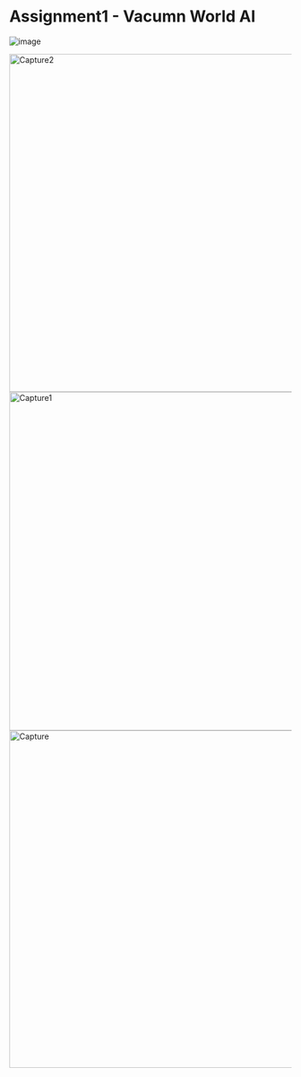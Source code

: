 # Assignment1 - Vacumn World AI

![image](https://user-images.githubusercontent.com/58844165/166668793-4be6ffb9-745f-43d6-bead-837fb343854d.png)

<img width="603" alt="Capture2" src="https://user-images.githubusercontent.com/58844165/166668814-acee146f-3fd5-481f-a22c-c94feb8e3004.png">

<img width="604" alt="Capture1" src="https://user-images.githubusercontent.com/58844165/166668839-386b0fb6-b9d5-410d-9e09-453d8e0edcec.png">

<img width="602" alt="Capture" src="https://user-images.githubusercontent.com/58844165/166668861-6e936d26-f0ff-4878-8a0c-5d9d2b072ba5.png">
